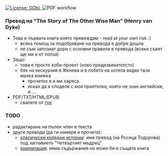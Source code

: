[![License: ODbL](https://img.shields.io/badge/License-PDDL-brightgreen.svg)](https://opendatacommons.org/licenses/pddl/)
![PDF workflow](https://github.com/drdv/the-other-wise-man/actions/workflows/main.yml/badge.svg)

### Превод на "The Story of The Other Wise Man" (Henry van Dyke)
  + Това е първата книга която превеждам - read at your own risk :)
    + всяка помощ за подобряване на превода е добре дошла
    + не съм запознат дори с основни правила в превода (всеки съвет ще ми е от полза)
  + Защо:
    + това е просто хоби-проект (ново предизвикателсто)
    + бях на екскурзия в Женева и в лобито на хотела видях тази малка книжка
      + прочетох я и ми хареса
      + исках да я споделя с моя приятелка, която не знае английски, и ...
  + PDF/TXT/HTML/EPUB:
    + свалете от [тук](https://drdv.github.io/the-other-wise-man)

### TODO
  + радактиране на пълен член в текста
  + други преводи (да ги намеря и прочета):
    + [класически коледни истории](https://www.book.store.bg/p239818): има
      превод (на Росица Тодорова) под заглавието "Четвъртият мъдрец"
    + [компилация](https://www.book.store.bg/p191358): няма съдържание но може
      би е същата книга
